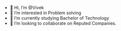 - 👋 Hi, I’m @Vivek
- 👀 I’m interested in Problem solving
- 🌱 I’m currently studying Bachelor of Technology
- 💞️ I’m looking to collaborate on Reputed Companies.

<!---
Vivek41916/Vivek41916 is a ✨ special ✨ repository because its `README.md` (this file) appears on your GitHub profile.
You can click the Preview link to take a look at your changes.
--->
